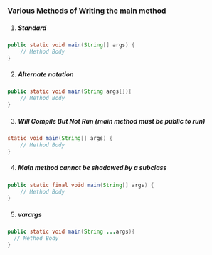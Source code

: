 ### Various Methods of Writing the main method

1. ##### Standard
```java
public static void main(String[] args) {
    // Method Body
}
```
2. ##### Alternate notation
```java
public static void main(String args[]){
    // Method Body
}
```

3. ##### Will Compile But Not Run (main method must be public to run)
```java
static void main(String[] args) {
    // Method Body
}
```

4. ##### Main method cannot be shadowed by a subclass
```java
public static final void main(String[] args) {
    // Method Body
}
```

5. ##### varargs
```java
public static void main(String ...args){
  // Method Body
}
```

